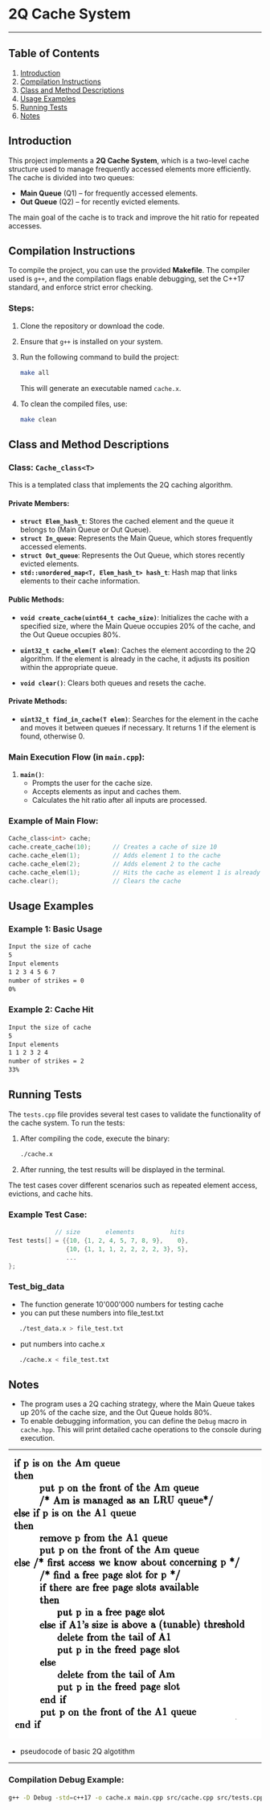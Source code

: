# 2Q Cache System 
---
## Table of Contents
1. [Introduction](#introduction)
2. [Compilation Instructions](#compilation-instructions)
3. [Class and Method Descriptions](#class-and-method-descriptions)
4. [Usage Examples](#usage-examples)
5. [Running Tests](#running-tests)
6. [Notes](#notes)

## Introduction
This project implements a **2Q Cache System**, which is a two-level cache structure used to manage frequently accessed elements more efficiently. The cache is divided into two queues:
- **Main Queue** (Q1) – for frequently accessed elements.
- **Out Queue**  (Q2) – for recently evicted elements.

The main goal of the cache is to track and improve the hit ratio for repeated accesses.

## Compilation Instructions
To compile the project, you can use the provided **Makefile**. The compiler used is `g++`, and the compilation flags enable debugging, set the C++17 standard, and enforce strict error checking.

### Steps:
1. Clone the repository or download the code.
2. Ensure that `g++` is installed on your system.
3. Run the following command to build the project:
   ```bash
   make all
   ```
   This will generate an executable named `cache.x`.

4. To clean the compiled files, use:
   ```bash
   make clean
   ```

## Class and Method Descriptions

### Class: `Cache_class<T>`
This is a templated class that implements the 2Q caching algorithm.

#### Private Members:
- **`struct Elem_hash_t`**: Stores the cached element and the queue it belongs to (Main Queue or Out Queue).
- **`struct In_queue`**: Represents the Main Queue, which stores frequently accessed elements.
- **`struct Out_queue`**: Represents the Out Queue, which stores recently evicted elements.
- **`std::unordered_map<T, Elem_hash_t> hash_t`**: Hash map that links elements to their cache information.
  
#### Public Methods:
- **`void create_cache(uint64_t cache_size)`**:
  Initializes the cache with a specified size, where the Main Queue occupies 20% of the cache, and the Out Queue occupies 80%.
  
- **`uint32_t cache_elem(T elem)`**:
  Caches the element according to the 2Q algorithm. If the element is already in the cache, it adjusts its position within the appropriate queue.

- **`void clear()`**:
  Clears both queues and resets the cache.

#### Private Methods:
- **`uint32_t find_in_cache(T elem)`**:
  Searches for the element in the cache and moves it between queues if necessary. It returns 1 if the element is found, otherwise 0.

### Main Execution Flow (in `main.cpp`):
1. **`main()`**:
   - Prompts the user for the cache size.
   - Accepts elements as input and caches them.
   - Calculates the hit ratio after all inputs are processed.
   
### Example of Main Flow:
```cpp
Cache_class<int> cache;
cache.create_cache(10);      // Creates a cache of size 10
cache.cache_elem(1);         // Adds element 1 to the cache
cache.cache_elem(2);         // Adds element 2 to the cache
cache.cache_elem(1);         // Hits the cache as element 1 is already cached
cache.clear();               // Clears the cache
```

## Usage Examples

### Example 1: Basic Usage
```bash
Input the size of cache
5
Input elements
1 2 3 4 5 6 7
number of strikes = 0
0%
```

### Example 2: Cache Hit
```bash
Input the size of cache
5
Input elements
1 1 2 3 2 4
number of strikes = 2
33%
```

## Running Tests
The `tests.cpp` file provides several test cases to validate the functionality of the cache system. To run the tests:
1. After compiling the code, execute the binary:
   ```bash
   ./cache.x
   ```
2. After running, the test results will be displayed in the terminal.

The test cases cover different scenarios such as repeated element access, evictions, and cache hits.

### Example Test Case:
```cpp     
             // size       elements          hits               
Test tests[] = {{10, {1, 2, 4, 5, 7, 8, 9},    0},
                {10, {1, 1, 1, 2, 2, 2, 2, 3}, 5},
                ...
};
```
### Test_big_data
- The function generate 10'000'000 numbers for testing cache 
- you can put these numbers into file_test.txt
```bash
   ./test_data.x > file_test.txt
```
- put numbers into cache.x
```bash
   ./cache.x < file_test.txt
```

## Notes
- The program uses a 2Q caching strategy, where the Main Queue takes up 20% of the cache size, and the Out Queue holds 80%.
- To enable debugging information, you can define the `Debug` macro in `cache.hpp`. This will print detailed cache operations to the console during execution.

---
![pseudocode](info/2Q.PDF.png)
- pseudocode of basic 2Q algotithm
---

  
### Compilation Debug Example:
```bash
g++ -D Debug -std=c++17 -o cache.x main.cpp src/cache.cpp src/tests.cpp -I./include
```
